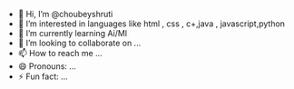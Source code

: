 - 👋 Hi, I’m @choubeyshruti
- 👀 I’m interested in languages like html , css , c+,java , javascript,python
- 🌱 I’m currently learning Ai/Ml
- 💞️ I’m looking to collaborate on ...
- 📫 How to reach me ...
- 😄 Pronouns: ...
- ⚡ Fun fact: ...

<!---
choubeyshruti/choubeyshruti is a ✨ special ✨ repository because its `README.md` (this file) appears on your GitHub profile.
You can click the Preview link to take a look at your changes.
--->
